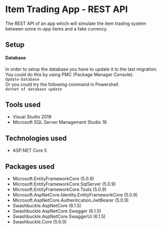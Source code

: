 # Item Trading App - REST API
The REST API of an app which will simulate the item trading system between some in-app items and a fake currency.

## Setup
#### Database
In order to setup the database you have to update it to the last migration.
You could do this by using PMC (Package Manager Console).  
`Update-Database`  
Or you could try the following command in Powershell.  
`dotnet ef database update`

## Tools used
- Visual Studio 2019
- Microsoft SQL Server Management Studio 18

## Technologies used
- ASP.NET Core 5

## Packages used
- Microsoft.EntityFrameworkCore (5.0.9)
- Microsoft.EntityFrameworkCore.SqlServer (5.0.9)
- Microsoft.EntityFrameworkCore.Tools (5.0.9)
- Microsoft.AspNetCore.Identity.EntityFrameworkCore (5.0.9)
- Microsoft.AspNetCore.Authentication.JwtBearer (5.0.9)
- Swashbuckle.AspNetCore (6.1.5)
- Swashbuckle.AspNetCore.Swagger (6.1.5)
- Swashbuckle.AspNetCore.SwaggerUI (6.1.5)
- Swashbuckle.Core (5.6.0)
